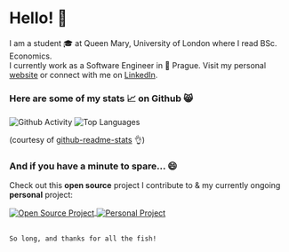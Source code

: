 # Hello! 👋

I am a student 🎓 at Queen Mary, University of London where I read BSc. Economics. <br />
I currently work as a Software Engineer in 📍 Prague. Visit my personal [website](https://vcnguyen.me) or connect with me on [LinkedIn](https://www.linkedin.com/in/viet-cuong-nguyen/).

### Here are some of my stats 📈 on Github 😸

<span>
    <img align="center" src="https://github-readme-stats.ryzzaki.vercel.app/api?username=ryzzaki&count_private=true&show_icons=true&hide_title=true&hide=stars&theme=onedark" alt="Github Activity" />
    <img align="center" src="https://github-readme-stats.ryzzaki.vercel.app/api/top-langs/?username=ryzzaki&layout=compact&hide_title=true&theme=onedark" alt="Top Languages" />
</span>

(courtesy of [github-readme-stats](https://github.com/anuraghazra/github-readme-stats) 👌)

### And if you have a minute to spare... 😄

Check out this **open source** project I contribute to & my currently ongoing **personal** project:

<div>
    <a href="https://github.com/DXHeroes/dx-scanner" target="_blank" rel="noopener noreferrer">
        <img align="center" src="https://github-readme-stats.ryzzaki.vercel.app/api/pin/?username=dxheroes&repo=dx-scanner&show_owner=true&theme=onedark" alt="Open Source Project" />
    </a>
    <a href="https://github.com/ryzzaki/SonicBoom" target="_blank" rel="noopener noreferrer">
        <img align="center" src="https://github-readme-stats.ryzzaki.vercel.app/api/pin/?username=ryzzaki&repo=sonicboom&show_owner=true&theme=onedark" alt="Personal Project" />
    </a>
</div>

<br/>

`So long, and thanks for all the fish!`
